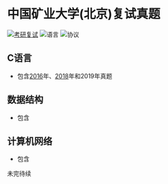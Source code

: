 # 中国矿业大学(北京)复试真题
[![考研复试](https://img.shields.io/badge/考研复试-中国矿业大学(北京)-brightgreen.svg?style=flat-square)](https://github.com/Jobcady/fushi)
![语言](https://img.shields.io/badge/language-C-brightgreen.svg?style=flat-square)
![协议](https://img.shields.io/badge/license-GPL-blue.svg?style=flat-square)
## C语言
- 包含[2016](/2016/C语言)年、[2018](/2018/C语言)年和2019年真题
## 数据结构
- 包含
## 计算机网络
- 包含  

未完待续